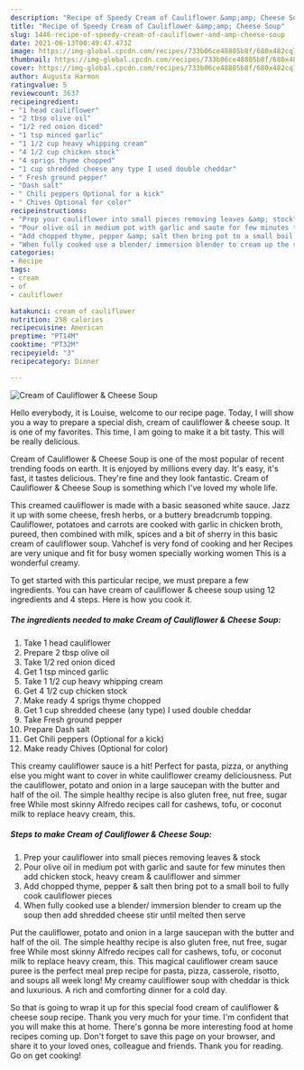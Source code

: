 ```yaml
---
description: "Recipe of Speedy Cream of Cauliflower &amp;amp; Cheese Soup"
title: "Recipe of Speedy Cream of Cauliflower &amp;amp; Cheese Soup"
slug: 1446-recipe-of-speedy-cream-of-cauliflower-and-amp-cheese-soup
date: 2021-06-13T00:49:47.473Z
image: https://img-global.cpcdn.com/recipes/733b06ce48805b8f/680x482cq70/cream-of-cauliflower-cheese-soup-recipe-main-photo.jpg
thumbnail: https://img-global.cpcdn.com/recipes/733b06ce48805b8f/680x482cq70/cream-of-cauliflower-cheese-soup-recipe-main-photo.jpg
cover: https://img-global.cpcdn.com/recipes/733b06ce48805b8f/680x482cq70/cream-of-cauliflower-cheese-soup-recipe-main-photo.jpg
author: Augusta Harmon
ratingvalue: 5
reviewcount: 3637
recipeingredient:
- "1 head cauliflower"
- "2 tbsp olive oil"
- "1/2 red onion diced"
- "1 tsp minced garlic"
- "1 1/2 cup heavy whipping cream"
- "4 1/2 cup chicken stock"
- "4 sprigs thyme chopped"
- "1 cup shredded cheese any type I used double cheddar"
- " Fresh ground pepper"
- "Dash salt"
- " Chili peppers Optional for a kick"
- " Chives Optional for color"
recipeinstructions:
- "Prep your cauliflower into small pieces removing leaves &amp; stock"
- "Pour olive oil in medium pot with garlic and saute for few minutes then add chicken stock, heavy cream &amp; cauliflower and simmer"
- "Add chopped thyme, pepper &amp; salt then bring pot to a small boil to fully cook cauliflower pieces"
- "When fully cooked use a blender/ immersion blender to cream up the soup then add shredded cheese stir until melted then serve"
categories:
- Recipe
tags:
- cream
- of
- cauliflower

katakunci: cream of cauliflower 
nutrition: 258 calories
recipecuisine: American
preptime: "PT14M"
cooktime: "PT32M"
recipeyield: "3"
recipecategory: Dinner

---
```



![Cream of Cauliflower &amp; Cheese Soup](https://img-global.cpcdn.com/recipes/733b06ce48805b8f/680x482cq70/cream-of-cauliflower-cheese-soup-recipe-main-photo.jpg)

Hello everybody, it is Louise, welcome to our recipe page. Today, I will show you a way to prepare a special dish, cream of cauliflower &amp; cheese soup. It is one of my favorites. This time, I am going to make it a bit tasty. This will be really delicious.

Cream of Cauliflower &amp; Cheese Soup is one of the most popular of recent trending foods on earth. It is enjoyed by millions every day. It's easy, it's fast, it tastes delicious. They're fine and they look fantastic. Cream of Cauliflower &amp; Cheese Soup is something which I've loved my whole life.

This creamed cauliflower is made with a basic seasoned white sauce. Jazz it up with some cheese, fresh herbs, or a buttery breadcrumb topping. Cauliflower, potatoes and carrots are cooked with garlic in chicken broth, pureed, then combined with milk, spices and a bit of sherry in this basic cream of cauliflower soup. Vahchef is very fond of cooking and her Recipes are very unique and fit for busy women specially working women This is a wonderful creamy.


To get started with this particular recipe, we must prepare a few ingredients. You can have cream of cauliflower &amp; cheese soup using 12 ingredients and 4 steps. Here is how you cook it.

<!--inarticleads1-->

##### The ingredients needed to make Cream of Cauliflower &amp; Cheese Soup:

1. Take 1 head cauliflower
1. Prepare 2 tbsp olive oil
1. Take 1/2 red onion diced
1. Get 1 tsp minced garlic
1. Take 1 1/2 cup heavy whipping cream
1. Get 4 1/2 cup chicken stock
1. Make ready 4 sprigs thyme chopped
1. Get 1 cup shredded cheese (any type) I used double cheddar
1. Take  Fresh ground pepper
1. Prepare Dash salt
1. Get  Chili peppers (Optional for a kick)
1. Make ready  Chives (Optional for color)


This creamy cauliflower sauce is a hit! Perfect for pasta, pizza, or anything else you might want to cover in white cauliflower creamy deliciousness. Put the cauliflower, potato and onion in a large saucepan with the butter and half of the oil. The simple healthy recipe is also gluten free, nut free, sugar free While most skinny Alfredo recipes call for cashews, tofu, or coconut milk to replace heavy cream, this. 

<!--inarticleads2-->

##### Steps to make Cream of Cauliflower &amp; Cheese Soup:

1. Prep your cauliflower into small pieces removing leaves &amp; stock
1. Pour olive oil in medium pot with garlic and saute for few minutes then add chicken stock, heavy cream &amp; cauliflower and simmer
1. Add chopped thyme, pepper &amp; salt then bring pot to a small boil to fully cook cauliflower pieces
1. When fully cooked use a blender/ immersion blender to cream up the soup then add shredded cheese stir until melted then serve


Put the cauliflower, potato and onion in a large saucepan with the butter and half of the oil. The simple healthy recipe is also gluten free, nut free, sugar free While most skinny Alfredo recipes call for cashews, tofu, or coconut milk to replace heavy cream, this. This magical cauliflower cream sauce puree is the perfect meal prep recipe for pasta, pizza, casserole, risotto, and soups all week long! My creamy cauliflower soup with cheddar is thick and luxurious. A rich and comforting dinner for a cold day. 

So that is going to wrap it up for this special food cream of cauliflower &amp; cheese soup recipe. Thank you very much for your time. I'm confident that you will make this at home. There's gonna be more interesting food at home recipes coming up. Don't forget to save this page on your browser, and share it to your loved ones, colleague and friends. Thank you for reading. Go on get cooking!
